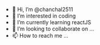 - 👋 Hi, I’m @chanchal2511
- 👀 I’m interested in coding
- 🌱 I’m currently learning reactJS
- 💞️ I’m looking to collaborate on ...
- 📫 How to reach me ...

<!---
chanchal2511/chanchal2511 is a ✨ special ✨ repository because its `README.md` (this file) appears on your GitHub profile.
You can click the Preview link to take a look at your changes.
--->
